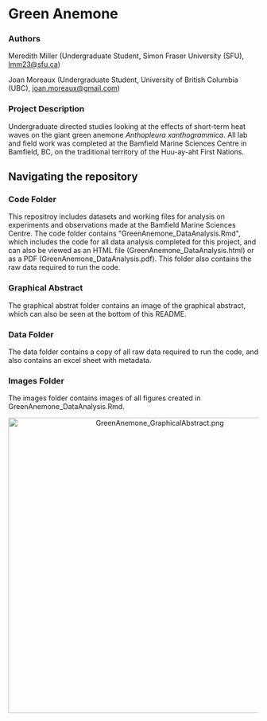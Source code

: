 # Green Anemone

### Authors

Meredith Miller (Undergraduate Student, Simon Fraser University (SFU), lmm23@sfu.ca)

Joan Moreaux (Undergraduate Student, University of British Columbia (UBC), joan.moreaux@gmail.com)

### Project Description

Undergraduate directed studies looking at the effects of short-term heat waves on the giant green anemone *Anthopleura xanthogrammica*. All lab and field work was completed at the Bamfield Marine Sciences Centre in Bamfield, BC, on the traditional territory of the Huu-ay-aht First Nations. 

## Navigating the repository

### Code Folder
This repositroy includes datasets and working files for analysis on experiments and observations made at the Bamfield Marine Sciences Centre. The code folder contains "GreenAnemone_DataAnalysis.Rmd", which includes the code for all data analysis completed for this project, and can also be viewed as an HTML file (GreenAnemone_DataAnalysis.html) or as a PDF (GreenAnemone_DataAnalysis.pdf). This folder also contains the raw data required to run the code. 

### Graphical Abstract 
The graphical abstrat folder contains an image of the graphical abstract, which can also be seen at the bottom of this README.

### Data Folder
The data folder contains a copy of all raw data required to run the code, and also contains an excel sheet with metadata. 

### Images Folder
The images folder contains images of all figures created in GreenAnemone_DataAnalysis.Rmd. 

<p align="center">
<img width="594" alt="GreenAnemone_GraphicalAbstract.png" src="https://github.com/meredithyvr/Green_Anemone/blob/main/graphical%20abstract/GreenAnemone_GraphicalAbstract.png">
